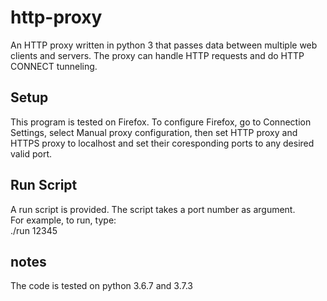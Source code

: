 ﻿# http-proxy
An HTTP proxy written in python 3 that passes data between multiple web clients and servers. The proxy can handle HTTP requests and do HTTP CONNECT tunneling.
## Setup
This program is tested on Firefox. To configure Firefox, go to Connection Settings, select Manual proxy configuration, then set HTTP proxy and HTTPS proxy to localhost and set their coresponding ports to any desired valid port.    
## Run Script
A run script is provided. The script takes a port number as argument.      
For example, to run, type:     
./run 12345     
## notes
The code is tested on python 3.6.7 and 3.7.3
